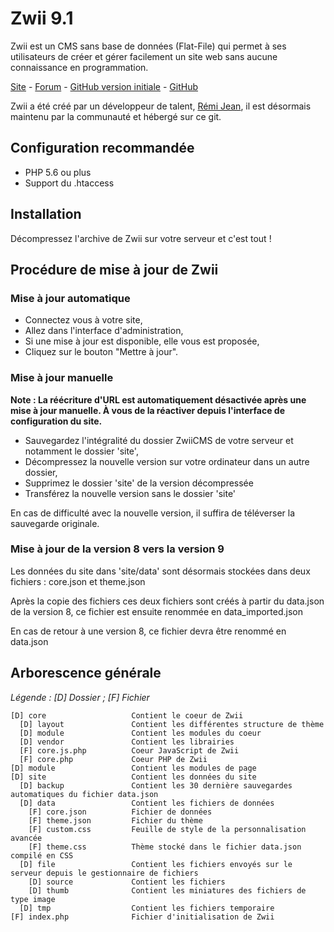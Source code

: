 # Zwii 9.1

Zwii est un CMS sans base de données (Flat-File) qui permet à ses utilisateurs de créer et gérer facilement un site web sans aucune connaissance en programmation.

[Site](http://zwiicms.com/) - [Forum](http://forum.zwiicms.com/) - [GitHub version initiale](https://github.com/remijean/ZwiiCMS/) - [GitHub](https://github.com/fredtempez/ZwiiCMS)

Zwii a été créé par un développeur de talent, [Rémi Jean](https://remijean.fr/), il est désormais maintenu par la communauté et hébergé sur ce git.


## Configuration recommandée

* PHP 5.6 ou plus
* Support du .htaccess

## Installation

Décompressez l'archive de Zwii sur votre serveur et c'est tout !


## Procédure de mise à jour de Zwii

### Mise à jour automatique

* Connectez vous à votre site,
* Allez dans l'interface d'administration,
* Si une mise à jour est disponible, elle vous est proposée,
* Cliquez sur le bouton "Mettre à jour".

### Mise à jour manuelle

**Note : La réécriture d'URL est automatiquement désactivée après une mise à jour manuelle. À vous de la réactiver depuis l'interface de configuration du site.**

* Sauvegardez l'intégralité du dossier ZwiiCMS de votre serveur et notamment le dossier 'site',
* Décompressez la nouvelle version sur votre ordinateur dans un autre dossier,
* Supprimez le dossier 'site' de la version décompressée
* Transférez la nouvelle version sans le dossier 'site'

En cas de difficulté avec la nouvelle version, il suffira de téléverser la sauvegarde originale.

### Mise à jour de la version 8 vers la version 9

Les données du site dans 'site/data' sont désormais stockées dans deux fichiers : core.json et theme.json

Après la copie des fichiers ces deux fichiers sont créés à partir du data.json de la version 8, ce fichier est ensuite renommée en data_imported.json

En cas de retour à une version 8, ce fichier devra être renommé en data.json

## Arborescence générale

*Légende : [D] Dossier ; [F] Fichier*

```text
[D] core                   Contient le coeur de Zwii
  [D] layout               Contient les différentes structure de thème
  [D] module               Contient les modules du coeur
  [D] vendor               Contient les librairies
  [F] core.js.php          Coeur JavaScript de Zwii
  [F] core.php             Coeur PHP de Zwii
[D] module                 Contient les modules de page
[D] site                   Contient les données du site
  [D] backup               Contient les 30 dernière sauvegardes automatiques du fichier data.json
  [D] data                 Contient les fichiers de données
    [F] core.json          Fichier de données
    [F] theme.json         Fichier du thème
    [F] custom.css         Feuille de style de la personnalisation avancée
    [F] theme.css          Thème stocké dans le fichier data.json compilé en CSS
  [D] file                 Contient les fichiers envoyés sur le serveur depuis le gestionnaire de fichiers
    [D] source             Contient les fichiers
    [D] thumb              Contient les miniatures des fichiers de type image
  [D] tmp                  Contient les fichiers temporaire
[F] index.php              Fichier d'initialisation de Zwii
```
